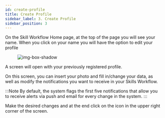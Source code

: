 ```yaml
---
id: create-profile
title: Create Profile
sidebar_label: 3. Create Profile
sidebar_position: 3
---
```



On the Skill Workflow Home page, at the top of the page you will see your name.
When you click on your name you will have the option to edit your profile

<figure>

![img-box-shadow](/static/img/Profile.png)

</figure>


A screen will open with your previously registered profile.

On this screen, you can insert your photo and fill in/change your data, as well as modify the notifications you want to receive in your Skills Workflow.


:::Note
By default, the system flags the first five notifications that allow you to receive alerts via push and email for every change in the system.
:::


Make the desired changes and at the end click on the icon in the upper right corner of the screen.


